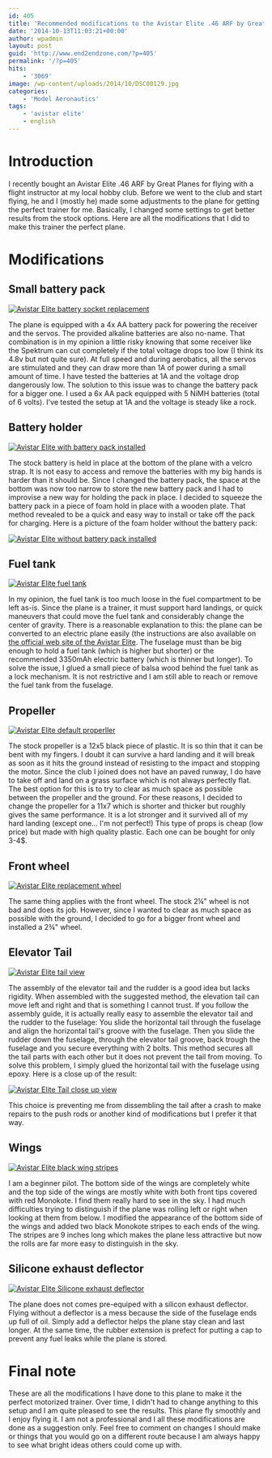 ```yaml
---
id: 405
title: 'Recommended modifications to the Avistar Elite .46 ARF by Great Planes'
date: '2014-10-13T11:03:21+00:00'
author: wpadmin
layout: post
guid: 'http://www.end2endzone.com/?p=405'
permalink: '/?p=405'
hits:
    - '3069'
image: /wp-content/uploads/2014/10/DSC00129.jpg
categories:
    - 'Model Aeronautics'
tags:
    - 'avistar elite'
    - english
---
```


# Introduction

I recently bought an Avistar Elite .46 ARF by Great Planes for flying with a flight instructor at my local hobby club. Before we went to the club and start flying, he and I (mostly he) made some adjustments to the plane for getting the perfect trainer for me. Basically, I changed some settings to get better results from the stock options. Here are all the modifications that I did to make this trainer the perfect plane.

# Modifications

## Small battery pack

[![Avistar Elite battery socket replacement](https://www.end2endzone.com/wp-content/uploads/2014/10/IMG_1095-1024x576.jpg "Avistar Elite battery socket replacement")](https://www.end2endzone.com/wp-content/uploads/2014/10/IMG_1095.jpg)

The plane is equipped with a 4x AA battery pack for powering the receiver and the servos. The provided alkaline batteries are also no-name. That combination is in my opinion a little risky knowing that some receiver like the Spektrum can cut completely if the total voltage drops too low (I think its 4.8v but not quite sure). At full speed and during aerobatics, all the servos are stimulated and they can draw more than 1A of power during a small amount of time. I have tested the batteries at 1A and the voltage drop dangerously low. The solution to this issue was to change the battery pack for a bigger one. I used a 6x AA pack equipped with 5 NiMH batteries (total of 6 volts). I've tested the setup at 1A and the voltage is steady like a rock.

## Battery holder

[![Avistar Elite with battery pack installed](https://www.end2endzone.com/wp-content/uploads/2014/10/IMG_1115.jpg "Avistar Elite with battery pack installed")](https://www.end2endzone.com/wp-content/uploads/2014/10/IMG_1115.jpg)

The stock battery is held in place at the bottom of the plane with a velcro strap. It is not easy to access and remove the batteries with my big hands is harder than it should be. Since I changed the battery pack, the space at the bottom was now too narrow to store the new battery pack and I had to improvise a new way for holding the pack in place. I decided to squeeze the battery pack in a piece of foam hold in place with a wooden plate. That method revealed to be a quick and easy way to install or take off the pack for charging. Here is a picture of the foam holder without the battery pack:

[![Avistar Elite without battery pack installed](https://www.end2endzone.com/wp-content/uploads/2014/10/IMG_1132.jpg "Avistar Elite without battery pack installed")](https://www.end2endzone.com/wp-content/uploads/2014/10/IMG_1132.jpg)

## Fuel tank

[![Avistar Elite fuel tank](https://www.end2endzone.com/wp-content/uploads/2014/10/IMG_1123-1024x683.jpg "Avistar Elite fuel tank")](https://www.end2endzone.com/wp-content/uploads/2014/10/IMG_1123.jpg)

In my opinion, the fuel tank is too much loose in the fuel compartment to be left as-is. Since the plane is a trainer, it must support hard landings, or quick maneuvers that could move the fuel tank and considerably change the center of gravity. There is a reasonable explanation to this: the plane can be converted to an electric plane easily (the instructions are also available on [the official web site of the Avistar Elite](http://www.greatplanes.com/airplanes/gpma1605.html). The fuselage must than be big enough to hold a fuel tank (which is higher but shorter) or the recommended 3350mAh electric battery (which is thinner but longer). To solve the issue, I glued a small piece of balsa wood behind the fuel tank as a lock mechanism. It is not restrictive and I am still able to reach or remove the fuel tank from the fuselage.

## Propeller

[![Avistar Elite default properller](https://www.end2endzone.com/wp-content/uploads/2014/10/IMG_1107-1024x576.jpg "Avistar Elite default properller")](https://www.end2endzone.com/wp-content/uploads/2014/10/IMG_1107.jpg)

The stock propeller is a 12x5 black piece of plastic. It is so thin that it can be bent with my fingers. I doubt it can survive a hard landing and it will break as soon as it hits the ground instead of resisting to the impact and stopping the motor. Since the club I joined does not have an paved runway, I do have to take off and land on a grass surface which is not always perfectly flat. The best option for this is to try to clear as much space as possible between the propeller and the ground. For these reasons, I decided to change the propeller for a 11x7 which is shorter and thicker but roughly gives the same performance. It is a lot stronger and it survived all of my hard landing (except one... I'm not perfect!) This type of props is cheap (low price) but made with high quality plastic. Each one can be bought for only 3-4$.

## Front wheel

[![Avistar Elite replacement wheel](https://www.end2endzone.com/wp-content/uploads/2014/10/IMG_1100-1024x576.jpg "Avistar Elite replacement wheel")](https://www.end2endzone.com/wp-content/uploads/2014/10/IMG_1100.jpg)

The same thing applies with the front wheel. The stock 2¼" wheel is not bad and does its job. However, since I wanted to clear as much space as possible with the ground, I decided to go for a bigger front wheel and installed a 2¾" wheel.

## Elevator Tail

[![Avistar Elite tail view](https://www.end2endzone.com/wp-content/uploads/2014/10/IMG_1125-1024x576.jpg "Avistar Elite tail view")](https://www.end2endzone.com/wp-content/uploads/2014/10/IMG_1125.jpg)

The assembly of the elevator tail and the rudder is a good idea but lacks rigidity. When assembled with the suggested method, the elevation tail can move left and right and that is something I cannot trust. If you follow the assembly guide, it is actually really easy to assemble the elevator tail and the rudder to the fuselage: You slide the horizontal tail through the fuselage and align the horizontal tail's groove with the fuselage. Then you slide the rudder down the fuselage, through the elevator tail groove, back trough the fuselage and you secure everything with 2 bolts. This method secures all the tail parts with each other but it does not prevent the tail from moving. To solve this problem, I simply glued the horizontal tail with the fuselage using epoxy. Here is a close up of the result:

[![Avistar Elite Tail close up view](https://www.end2endzone.com/wp-content/uploads/2014/10/IMG_1128-1024x576.jpg "Avistar Elite Tail close up view")](https://www.end2endzone.com/wp-content/uploads/2014/10/IMG_1128.jpg)

This choice is preventing me from dissembling the tail after a crash to make repairs to the push rods or another kind of modifications but I prefer it that way.

## Wings

[![Avistar Elite black wing stripes](https://www.end2endzone.com/wp-content/uploads/2014/10/DSC00129-1024x576.jpg "Avistar Elite black wing stripes")](https://www.end2endzone.com/wp-content/uploads/2014/10/DSC00129.jpg)

I am a beginner pilot. The bottom side of the wings are completely white and the top side of the wings are mostly white with both front tips covered with red Monokote. I find them really hard to see in the sky. I had much difficulties trying to distinguish if the plane was rolling left or right when looking at them from below. I modified the appearance of the bottom side of the wings and added two black Monokote stripes to each ends of the wing. The stripes are 9 inches long which makes the plane less attractive but now the rolls are far more easy to distinguish in the sky.

## Silicone exhaust deflector

[![Avistar Elite Silicone exhaust deflector](https://www.end2endzone.com/wp-content/uploads/2014/10/IMG_1136-1024x683.jpg "Avistar Elite Silicone exhaust deflector")](https://www.end2endzone.com/wp-content/uploads/2014/10/IMG_1136.jpg)

The plane does not comes pre-equiped with a silicon exhaust deflector. Flying without a deflector is a mess because the side of the fuselage ends up full of oil. Simply add a deflector helps the plane stay clean and last longer. At the same time, the rubber extension is prefect for putting a cap to prevent any fuel leaks while the plane is stored.

# Final note

These are all the modifications I have done to this plane to make it the perfect motorized trainer. Over time, I didn't had to change anything to this setup and I am quite pleased to see the results. This plane fly smoothly and I enjoy flying it. I am not a professional and I all these modifications are done as a suggestion only. Feel free to comment on changes I should make or things that you would go on a different route because I am always happy to see what bright ideas others could come up with.